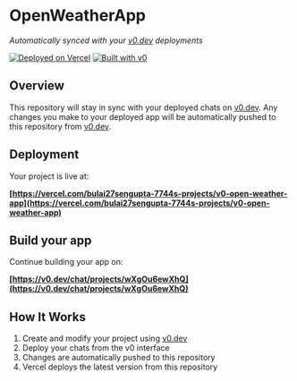 # OpenWeatherApp

*Automatically synced with your [v0.dev](https://v0.dev) deployments*

[![Deployed on Vercel](https://img.shields.io/badge/Deployed%20on-Vercel-black?style=for-the-badge&logo=vercel)](https://vercel.com/bulai27sengupta-7744s-projects/v0-open-weather-app)
[![Built with v0](https://img.shields.io/badge/Built%20with-v0.dev-black?style=for-the-badge)](https://v0.dev/chat/projects/wXgOu6ewXhQ)

## Overview

This repository will stay in sync with your deployed chats on [v0.dev](https://v0.dev).
Any changes you make to your deployed app will be automatically pushed to this repository from [v0.dev](https://v0.dev).

## Deployment

Your project is live at:

**[https://vercel.com/bulai27sengupta-7744s-projects/v0-open-weather-app](https://vercel.com/bulai27sengupta-7744s-projects/v0-open-weather-app)**

## Build your app

Continue building your app on:

**[https://v0.dev/chat/projects/wXgOu6ewXhQ](https://v0.dev/chat/projects/wXgOu6ewXhQ)**

## How It Works

1. Create and modify your project using [v0.dev](https://v0.dev)
2. Deploy your chats from the v0 interface
3. Changes are automatically pushed to this repository
4. Vercel deploys the latest version from this repository
